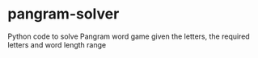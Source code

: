 # pangram-solver
Python code to solve Pangram word game given the letters, the required letters and word length range
